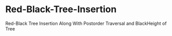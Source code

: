 # Red-Black-Tree-Insertion
Red-Black Tree Insertion Along With Postorder Traversal and BlackHeight of Tree
